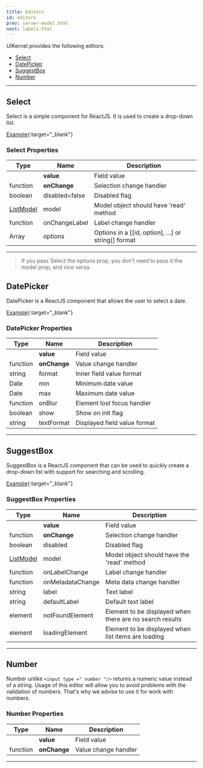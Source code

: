 ```yaml
---
title: Editors
id: editors
prev: server-model.html
next: labels.html
---
```


UIKernel provides the following editors:

* [Select](#Select)
* [DatePicker](#DatePicker)
* [SuggestBox](#SuggestBox)
* [Number](#Number)

---

## <span id="Select">Select</span>
Select is a simple component for ReactJS. It is used to create a drop-down list.

[Example](select.html){:target="_blank"}

### Select Properties

| Type     | Name   | Description |
|----------|--------|--------------|
| | **value** | Field value |
| function | **onChange** | Selection change handler |
| boolean | disabled=false | Disabled flag |
| [ListModel](list-model.html) | model | Model object should have 'read' method |
| function | onChangeLabel | Label change handler |
| Array | options | Options in a [[id, option], ...] or string[] format |

---
>If you pass Select the options prop, you don't need to pass it the model prop, and vice versa.

## <span id="DatePicker">DatePicker</span>
DatePicker is a ReactJS component that allows the user to select a date.

[Example](datepicker.html){:target="_blank"}

### DatePicker Properties

| Type     | Name   | Description |
|----------|--------|--------------|
|  | **value** | Field value |
| function | **onChange** | Value change handler |
| string | format | Inner field value format |
| Date | min | Minimum date value |
| Date | max | Maximum date value |
| function | onBlur | Element lost focus handler |
| boolean | show | Show on init flag |
| string | textFormat | Displayed field value format |


---

## <span id="SuggestBox">SuggestBox</span>
SuggestBox is a ReactJS component that can be used to quickly create a drop-down list with support for searching and scrolling.

[Example](suggest-box.html){:target="_blank"}

### SuggestBox Properties

| Type                         | Name               | Description                                               |
|------------------------------|--------------------|-----------------------------------------------------------|
|                              | **value**          | Field value                                               |
| function                     | **onChange**       | Selection change handler                                  |
| boolean                      | disabled           | Disabled flag                                             |
| [ListModel](list-model.html) | model              | Model object should have the 'read' method                |
| function                     | onLabelChange      | Label change handler                                      |
| function                     | onMetadataChange   | Meta data change handler                                  |
| string                       | label              | Text label                                                |
| string                       | defaultLabel       | Default text label                                        |
| element                      | notFoundElement    | Element to be displayed when there are no search results  |
| element                      | loadingElement     | Element to be displayed when list items are loading       |

---

## <span id="Number">Number</span>
Number unlike `<input type =" number "/>` returns a numeric value instead of a string. Usage of this editor will allow
you to avoid problems with the validation of numbers. That's why we advise to use it for work with numbers.

### Number Properties

| Type     | Name         | Description          |
|----------|--------------|----------------------|
|          | **value**    | Field value          |
| function | **onChange** | Value change handler |

---
